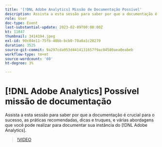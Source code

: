 ```yaml
---
title: '[!DNL Adobe Analytics] Missão de Documentação Possível'
description: Assista a esta sessão para saber por que a documentação é crucial para o sucesso, as práticas recomendadas, as dicas e os truques, e várias abordagens que você pode realizar para documentar sua instância [!DNL Adobe Analytics] . Junho de 2022
role: User
doc-type: Event
last-substantial-update: 2023-02-09T00:00:00Z
kt: 11847
thumbnail: 3414194.jpeg
exl-id: 90c84e11-75fb-40bb-bcb0-78a0a1c20279
duration: 3525
source-git-commit: 9a297cda953d4414131657f9ac84580aea0eabeb
workflow-type: tm+mt
source-wordcount: '60'
ht-degree: 3%

---
```


# [!DNL Adobe Analytics] Possível missão de documentação

Assista a esta sessão para saber por que a documentação é crucial para o sucesso, as práticas recomendadas, dicas e truques, e várias abordagens que você pode realizar para documentar sua instância do [!DNL Adobe Analytics].

>[!VIDEO](https://video.tv.adobe.com/v/3414194/?quality=12&learn=on)

